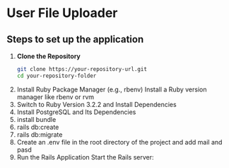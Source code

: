 # User File Uploader

## Steps to set up the application

1. **Clone the Repository**
   ```bash
   git clone https://your-repository-url.git
   cd your-repository-folder

2. Install Ruby Package Manager (e.g., rbenv) Install a Ruby version manager like rbenv or rvm
3. Switch to Ruby Version 3.2.2 and Install Dependencies
4. Install PostgreSQL and Its Dependencies
5. install bundle
6. rails db:create
7. rails db:migrate
8. Create an .env file in the root directory of the project and add mail and pasd
9. Run the Rails Application Start the Rails server:

